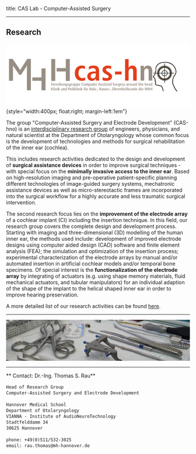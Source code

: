 title: CAS Lab - Computer-Assisted Surgery

- - - 

## Research

![cash-logo](cas/cas-h.png){style="width:400px; float:right; margin-left:1em"}

The group "Computer-Assisted Surgery and Electrode Development" (CAS-hno) is an [interdisciplinary research group](cas/staff.html "Staff") of engineers, physicians, and natural scientist at the Department of Otolaryngology whose common focus is the development of technologies and methods for surgical rehabilitation of the inner ear (cochlea). 

This includes research activities dedicated to the design and development of **surgical assistance devices** in order to improve surgical techniques - with special focus on the **minimally invasive access to the inner ear**. Based on high-resolution imaging and pre-operative patient-specific planning different technologies of image-guided surgery systems, mechatronic assistance devices as well as micro-stereotactic frames are incorporated into the surgical workflow for a highly accurate and less traumatic surgical intervention. 

The second  research focus lies on the **improvement of the electrode array** of a cochlear implant (CI) including the insertion technique. In this field, our research group covers the complete design and development process. Starting with imaging and three-dimensional (3D) modelling of the human inner ear, the methods used include: development of improved electrode designs using computer aided design (CAD) software and finite element analysis (FEA); the simulation and optimization of the insertion process; experimental characterization of the electrode arrays by manual and/or automated insertion in artificial cochlear models and/or temporal bone specimens. Of special interest is the **functionalization of the electrode array** by integrating of actuators (e.g. using shape memory materials, fluid mechanical actuators, and tubular manipulators) for an individual adaption of the shape of the implant to the helical shaped inner ear in order to improve hearing preservation.  

A more detailed list of our research activities can be found [here](cas/methods.html).

- - - 
![Figure](cas/Banner_L1040200Trifix.jpg)
- - - 

** Contact: Dr.-Ing. Thomas S. Rau**

    Head of Research Group
    Computer-Assisted Surgery and Electrode Development
    
    Hannover Medical School
    Department of Otolaryngology
    VIANNA - Institute of AudioNeuroTechnology
    Stadtfelddamm 34
    30625 Hannover
    
    phone: +49(0)511/532-3025
    email: rau.thomas@mh-hannover.de



